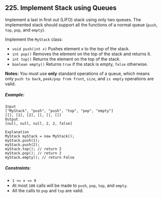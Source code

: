 ## 225. Implement Stack using Queues

Implement a last in first out (LIFO) stack using only two queues. The implemented stack should support all the functions of a normal queue (```push```, ```top```, ```pop```, and ```empty```).

Implement the ```MyStack``` class:

* ```void push(int x)``` Pushes element x to the top of the stack.
* ```int pop()``` Removes the element on the top of the stack and returns it.
* ```int top()``` Returns the element on the top of the stack.
* ```boolean empty()``` Returns ```true``` if the stack is empty, ```false``` otherwise.

**Notes:** You must use **only** standard operations of a queue, which means only ```push to back```, ```peek/pop from front```, ```size```, and ```is empty``` operations are valid.

##### Example:
```
Input
["MyStack", "push", "push", "top", "pop", "empty"]
[[], [1], [2], [], [], []]
Output
[null, null, null, 2, 2, false]

Explanation
MyStack myStack = new MyStack();
myStack.push(1);
myStack.push(2);
myStack.top(); // return 2
myStack.pop(); // return 2
myStack.empty(); // return False
```

##### Constraints:

* ```1 <= x <= 9```
* At most ```100``` calls will be made to ```push```, ```pop```, ```top```, and ```empty```.
* All the calls to ```pop``` and ```top``` are valid.